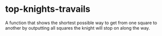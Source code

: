 # top-knights-travails
A function that shows the shortest possible way to get from one square to another by outputting all squares the knight will stop on along the way.
